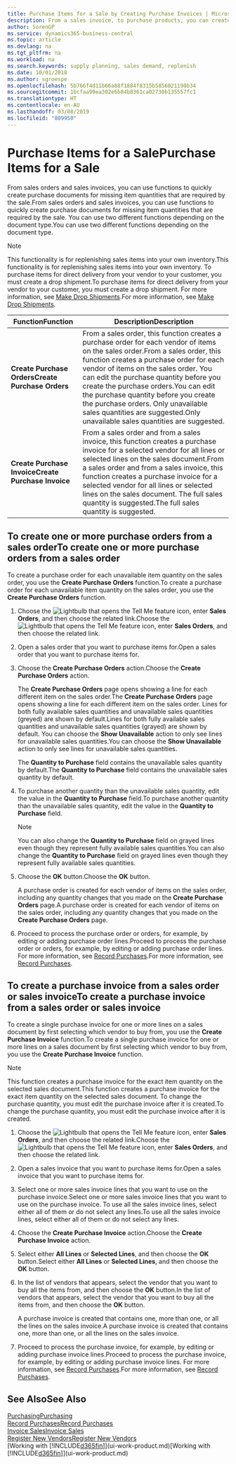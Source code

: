 ```yaml
---
title: Purchase Items for a Sale by Creating Purchase Invoices | Microsoft Docs
description: From a sales invoice, to purchase products, you can create a purchase invoice for a vendor or supplier.
author: SorenGP
ms.service: dynamics365-business-central
ms.topic: article
ms.devlang: na
ms.tgt_pltfrm: na
ms.workload: na
ms.search.keywords: supply planning, sales demand, replenish
ms.date: 10/01/2018
ms.author: sgroespe
ms.openlocfilehash: 5b766f4d11b66a88f1884f8315b5856021190b34
ms.sourcegitcommit: 1bcfaa99ea302e6b84b8361ca02730b135557fc1
ms.translationtype: HT
ms.contentlocale: en-AU
ms.lasthandoff: 03/08/2019
ms.locfileid: "809950"
---
```

# <a name="purchase-items-for-a-sale"></a><span data-ttu-id="61109-103">Purchase Items for a Sale</span><span class="sxs-lookup"><span data-stu-id="61109-103">Purchase Items for a Sale</span></span>
<span data-ttu-id="61109-104">From sales orders and sales invoices, you can use functions to quickly create purchase documents for missing item quantities that are required by the sale.</span><span class="sxs-lookup"><span data-stu-id="61109-104">From sales orders and sales invoices, you can use functions to quickly create purchase documents for missing item quantities that are required by the sale.</span></span> <span data-ttu-id="61109-105">You can use two different functions depending on the document type.</span><span class="sxs-lookup"><span data-stu-id="61109-105">You can use two different functions depending on the document type.</span></span>

> [!Note]
> <span data-ttu-id="61109-106">This functionality is for replenishing sales items into your own inventory.</span><span class="sxs-lookup"><span data-stu-id="61109-106">This functionality is for replenishing sales items into your own inventory.</span></span> <span data-ttu-id="61109-107">To purchase items for direct delivery from your vendor to your customer, you must create a drop shipment.</span><span class="sxs-lookup"><span data-stu-id="61109-107">To purchase items for direct delivery from your vendor to your customer, you must create a drop shipment.</span></span> <span data-ttu-id="61109-108">For more information, see [Make Drop Shipments](sales-how-drop-shipment.md).</span><span class="sxs-lookup"><span data-stu-id="61109-108">For more information, see [Make Drop Shipments](sales-how-drop-shipment.md).</span></span>   

|<span data-ttu-id="61109-109">Function</span><span class="sxs-lookup"><span data-stu-id="61109-109">Function</span></span>|<span data-ttu-id="61109-110">Description</span><span class="sxs-lookup"><span data-stu-id="61109-110">Description</span></span>|
|--------|-----------|
|<span data-ttu-id="61109-111">**Create Purchase Orders**</span><span class="sxs-lookup"><span data-stu-id="61109-111">**Create Purchase Orders**</span></span>|<span data-ttu-id="61109-112">From a sales order, this function creates a purchase order for each vendor of items on the sales order.</span><span class="sxs-lookup"><span data-stu-id="61109-112">From a sales order, this function creates a purchase order for each vendor of items on the sales order.</span></span> <span data-ttu-id="61109-113">You can edit the purchase quantity before you create the purchase orders.</span><span class="sxs-lookup"><span data-stu-id="61109-113">You can edit the purchase quantity before you create the purchase orders.</span></span> <span data-ttu-id="61109-114">Only unavailable sales quantities are suggested.</span><span class="sxs-lookup"><span data-stu-id="61109-114">Only unavailable sales quantities are suggested.</span></span>
|<span data-ttu-id="61109-115">**Create Purchase Invoice**</span><span class="sxs-lookup"><span data-stu-id="61109-115">**Create Purchase Invoice**</span></span>|<span data-ttu-id="61109-116">From a sales order and from a sales invoice, this function creates a purchase invoice for a selected vendor for all lines or selected lines on the sales document.</span><span class="sxs-lookup"><span data-stu-id="61109-116">From a sales order and from a sales invoice, this function creates a purchase invoice for a selected vendor for all lines or selected lines on the sales document.</span></span> <span data-ttu-id="61109-117">The full sales quantity is suggested.</span><span class="sxs-lookup"><span data-stu-id="61109-117">The full sales quantity is suggested.</span></span>|

## <a name="to-create-one-or-more-purchase-orders-from-a-sales-order"></a><span data-ttu-id="61109-118">To create one or more purchase orders from a sales order</span><span class="sxs-lookup"><span data-stu-id="61109-118">To create one or more purchase orders from a sales order</span></span>
<span data-ttu-id="61109-119">To create a purchase order for each unavailable item quantity on the sales order, you use the **Create Purchase Orders** function.</span><span class="sxs-lookup"><span data-stu-id="61109-119">To create a purchase order for each unavailable item quantity on the sales order, you use the **Create Purchase Orders** function.</span></span>

1. <span data-ttu-id="61109-120">Choose the ![Lightbulb that opens the Tell Me feature](media/ui-search/search_small.png "Tell me what you want to do") icon, enter **Sales Orders**, and then choose the related link.</span><span class="sxs-lookup"><span data-stu-id="61109-120">Choose the ![Lightbulb that opens the Tell Me feature](media/ui-search/search_small.png "Tell me what you want to do") icon, enter **Sales Orders**, and then choose the related link.</span></span>
2. <span data-ttu-id="61109-121">Open a sales order that you want to purchase items for.</span><span class="sxs-lookup"><span data-stu-id="61109-121">Open a sales order that you want to purchase items for.</span></span>
3. <span data-ttu-id="61109-122">Choose the **Create Purchase Orders** action.</span><span class="sxs-lookup"><span data-stu-id="61109-122">Choose the **Create Purchase Orders** action.</span></span>

    <span data-ttu-id="61109-123">The **Create Purchase Orders** page opens showing a line for each different item on the sales order.</span><span class="sxs-lookup"><span data-stu-id="61109-123">The **Create Purchase Orders** page opens showing a line for each different item on the sales order.</span></span> <span data-ttu-id="61109-124">Lines for both fully available sales quantities and unavailable sales quantities (greyed) are shown by default.</span><span class="sxs-lookup"><span data-stu-id="61109-124">Lines for both fully available sales quantities and unavailable sales quantities (grayed) are shown by default.</span></span> <span data-ttu-id="61109-125">You can choose the **Show Unavailable** action to only see lines for unavailable sales quantities.</span><span class="sxs-lookup"><span data-stu-id="61109-125">You can choose the **Show Unavailable** action to only see lines for unavailable sales quantities.</span></span>

    <span data-ttu-id="61109-126">The **Quantity to Purchase** field contains the unavailable sales quantity by default.</span><span class="sxs-lookup"><span data-stu-id="61109-126">The **Quantity to Purchase** field contains the unavailable sales quantity by default.</span></span>
4. <span data-ttu-id="61109-127">To purchase another quantity than the unavailable sales quantity, edit the value in the **Quantity to Purchase** field.</span><span class="sxs-lookup"><span data-stu-id="61109-127">To purchase another quantity than the unavailable sales quantity, edit the value in the **Quantity to Purchase** field.</span></span>

    > [!NOTE]  
    >   <span data-ttu-id="61109-128">You can also change the **Quantity to Purchase** field on grayed lines even though they represent fully available sales quantities.</span><span class="sxs-lookup"><span data-stu-id="61109-128">You can also change the **Quantity to Purchase** field on grayed lines even though they represent fully available sales quantities.</span></span>
5. <span data-ttu-id="61109-129">Choose the **OK** button.</span><span class="sxs-lookup"><span data-stu-id="61109-129">Choose the **OK** button.</span></span>

    <span data-ttu-id="61109-130">A purchase order is created for each vendor of items on the sales order, including any quantity changes that you made on the **Create Purchase Orders** page.</span><span class="sxs-lookup"><span data-stu-id="61109-130">A purchase order is created for each vendor of items on the sales order, including any quantity changes that you made on the **Create Purchase Orders** page.</span></span>
7. <span data-ttu-id="61109-131">Proceed to process the purchase order or orders, for example, by editing or adding purchase order lines.</span><span class="sxs-lookup"><span data-stu-id="61109-131">Proceed to process the purchase order or orders, for example, by editing or adding purchase order lines.</span></span> <span data-ttu-id="61109-132">For more information, see [Record Purchases](purchasing-how-record-purchases.md).</span><span class="sxs-lookup"><span data-stu-id="61109-132">For more information, see [Record Purchases](purchasing-how-record-purchases.md).</span></span>


## <a name="to-create-a-purchase-invoice-from-a-sales-order-or-sales-invoice"></a><span data-ttu-id="61109-133">To create a purchase invoice from a sales order or sales invoice</span><span class="sxs-lookup"><span data-stu-id="61109-133">To create a purchase invoice from a sales order or sales invoice</span></span>
<span data-ttu-id="61109-134">To create a single purchase invoice for one or more lines on a sales document by first selecting which vendor to buy from, you use the **Create Purchase Invoice** function.</span><span class="sxs-lookup"><span data-stu-id="61109-134">To create a single purchase invoice for one or more lines on a sales document by first selecting which vendor to buy from, you use the **Create Purchase Invoice** function.</span></span>

> [!NOTE]  
>   <span data-ttu-id="61109-135">This function creates a purchase invoice for the exact item quantity on the selected sales document.</span><span class="sxs-lookup"><span data-stu-id="61109-135">This function creates a purchase invoice for the exact item quantity on the selected sales document.</span></span> <span data-ttu-id="61109-136">To change the purchase quantity, you must edit the purchase invoice after it is created.</span><span class="sxs-lookup"><span data-stu-id="61109-136">To change the purchase quantity, you must edit the purchase invoice after it is created.</span></span>  

1. <span data-ttu-id="61109-137">Choose the ![Lightbulb that opens the Tell Me feature](media/ui-search/search_small.png "Tell me what you want to do") icon, enter **Sales Orders**, and then choose the related link.</span><span class="sxs-lookup"><span data-stu-id="61109-137">Choose the ![Lightbulb that opens the Tell Me feature](media/ui-search/search_small.png "Tell me what you want to do") icon, enter **Sales Orders**, and then choose the related link.</span></span>
2. <span data-ttu-id="61109-138">Open a sales invoice that you want to purchase items for.</span><span class="sxs-lookup"><span data-stu-id="61109-138">Open a sales invoice that you want to purchase items for.</span></span>
3. <span data-ttu-id="61109-139">Select one or more sales invoice lines that you want to use on the purchase invoice.</span><span class="sxs-lookup"><span data-stu-id="61109-139">Select one or more sales invoice lines that you want to use on the purchase invoice.</span></span> <span data-ttu-id="61109-140">To use all the sales invoice lines, select either all of them or do not select any lines.</span><span class="sxs-lookup"><span data-stu-id="61109-140">To use all the sales invoice lines, select either all of them or do not select any lines.</span></span>
4. <span data-ttu-id="61109-141">Choose the **Create Purchase Invoice** action.</span><span class="sxs-lookup"><span data-stu-id="61109-141">Choose the **Create Purchase Invoice** action.</span></span>
5. <span data-ttu-id="61109-142">Select either **All Lines** or **Selected Lines**, and then choose the **OK** button.</span><span class="sxs-lookup"><span data-stu-id="61109-142">Select either **All Lines** or **Selected Lines**, and then choose the **OK** button.</span></span>  
6. <span data-ttu-id="61109-143">In the list of vendors that appears, select the vendor that you want to buy all the items from, and then choose the **OK** button.</span><span class="sxs-lookup"><span data-stu-id="61109-143">In the list of vendors that appears, select the vendor that you want to buy all the items from, and then choose the **OK** button.</span></span>

    <span data-ttu-id="61109-144">A purchase invoice is created that contains one, more than one, or all the lines on the sales invoice.</span><span class="sxs-lookup"><span data-stu-id="61109-144">A purchase invoice is created that contains one, more than one, or all the lines on the sales invoice.</span></span>
7. <span data-ttu-id="61109-145">Proceed to process the purchase invoice, for example, by editing or adding purchase invoice lines.</span><span class="sxs-lookup"><span data-stu-id="61109-145">Proceed to process the purchase invoice, for example, by editing or adding purchase invoice lines.</span></span> <span data-ttu-id="61109-146">For more information, see [Record Purchases](purchasing-how-record-purchases.md).</span><span class="sxs-lookup"><span data-stu-id="61109-146">For more information, see [Record Purchases](purchasing-how-record-purchases.md).</span></span>

## <a name="see-also"></a><span data-ttu-id="61109-147">See Also</span><span class="sxs-lookup"><span data-stu-id="61109-147">See Also</span></span>
[<span data-ttu-id="61109-148">Purchasing</span><span class="sxs-lookup"><span data-stu-id="61109-148">Purchasing</span></span>](purchasing-manage-purchasing.md)  
[<span data-ttu-id="61109-149">Record Purchases</span><span class="sxs-lookup"><span data-stu-id="61109-149">Record Purchases</span></span>](purchasing-how-record-purchases.md)  
[<span data-ttu-id="61109-150">Invoice Sales</span><span class="sxs-lookup"><span data-stu-id="61109-150">Invoice Sales</span></span>](sales-how-invoice-sales.md)  
[<span data-ttu-id="61109-151">Register New Vendors</span><span class="sxs-lookup"><span data-stu-id="61109-151">Register New Vendors</span></span>](purchasing-how-register-new-vendors.md)  
<span data-ttu-id="61109-152">[Working with [!INCLUDE[d365fin](includes/d365fin_md.md)]](ui-work-product.md)</span><span class="sxs-lookup"><span data-stu-id="61109-152">[Working with [!INCLUDE[d365fin](includes/d365fin_md.md)]](ui-work-product.md)</span></span>
